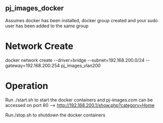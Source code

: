 ## pj_images_docker

Assumes docker has been installed, docker group created and your sudo user has been added to the same group

# Network Create

docker network create --driver=bridge --subnet=192.168.200.0/24 --gateway=192.168.200.254 pj_images_vlan200

# Operation

Run ./start.sh to start the docker containers and pj-images.com can be accessed on port 80 --> http://192.168.200.1/show.php?category=Home

Run./stop.sh to shutdown the docker containers


